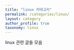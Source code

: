```yaml
---
title: "linux 카테고리"
permalink: /categories/linux/
layout: category
author_profile: true
taxonomy: linux
---
```


linux 관련 글들 모음
